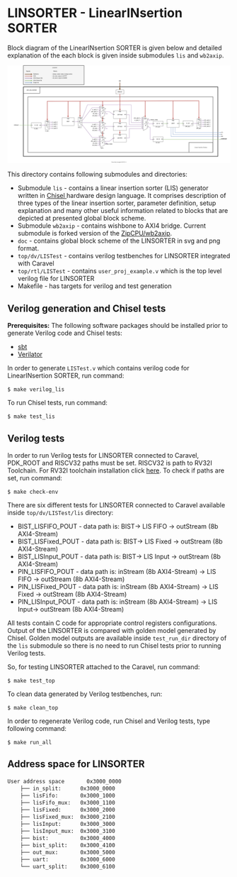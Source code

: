 

LINSORTER - LinearINsertion SORTER 
=======================================================

Block diagram of the LinearINsertion SORTER is given below and detailed explanation of the each block is given inside submodules `lis` and `wb2axip`.

![Global block scheme of the LINSORTER](./doc/images/LinearSorters.svg)

This directory contains following submodules and directories:

* Submodule `lis` -  contains a linear insertion sorter (LIS) generator written in [Chisel ](http://www.chisel-lang.org) hardware design language. It comprises description of three types of the linear insertion sorter, parameter definition, setup explanation and many other useful information related to blocks that are depicted at presented global block scheme.
* Submodule  `wb2axip` - contains wishbone to AXI4 bridge. Current submodule is forked version of the [ZipCPU/wb2axip](https://github.com/ZipCPU/wb2axip). 
* `doc` - contains global block scheme of the LINSORTER in svg and png format.
* `top/dv/LISTest` - contains verilog testbenches for LINSORTER integrated with Caravel
* `top/rtl/LISTest` - contains `user_proj_example.v` which is the top level verilog file for LINSORTER
* Makefile - has targets for verilog and test generation

## Verilog generation and Chisel tests

**Prerequisites:**
The following software packages should be installed prior to generate Verilog code and Chisel tests:
* [sbt](http://www.scala-sbt.org)
* [Verilator](http://www.veripool.org/wiki/verilator)

In order to generate  `LISTest.v` which contains verilog code for LinearINsertion SORTER, run command:

    $ make verilog_lis

To run Chisel tests, run command:

    $ make test_lis

## Verilog tests

In order to run Verilog tests for LINSORTER connected to Caravel, PDK_ROOT and RISCV32 paths must be set. RISCV32 is path to RV32I Toolchain. For RV32I toolchain installation click [here](https://github.com/cliffordwolf/picorv32#building-a-pure-rv32i-toolchain). To check if paths are set, run command:

    $ make check-env

There are six different tests for LINSORTER connected to Caravel available inside `top/dv/LISTest/lis` directory:
* BIST_LISFIFO_POUT -  data path is:  BIST-> LIS FIFO ->  outStream (8b AXI4-Stream)
* BIST_LISFixed_POUT - data path is: BIST-> LIS Fixed -> outStream (8b AXI4-Stream)
* BIST_LISInput_POUT -  data path is: BIST-> LIS Input ->  outStream (8b AXI4-Stream)
* PIN_LISFIFO_POUT -  data path is: inStream (8b AXI4-Stream) -> LIS FIFO -> outStream (8b AXI4-Stream)
* PIN_LISFixed_POUT - data path is: inStream (8b AXI4-Stream) -> LIS Fixed -> outStream (8b AXI4-Stream)
*  PIN_LISInput_POUT - data path is: inStream (8b AXI4-Stream) -> LIS Input-> outStream (8b AXI4-Stream)

All tests contain C code for appropriate control registers configurations. Output of the LINSORTER is compared with golden model generated by Chisel.  Golden model outputs are available inside `test_run_dir` directory of the `lis` submodule so there is no need to run Chisel tests prior to running Verilog tests. 

So, for testing LINSORTER attached to the Caravel, run command:

    $ make test_top

To clean data generated by Verilog testbenches, run:

    $ make clean_top
    
In order to regenerate Verilog code, run Chisel and Verilog tests, type following command:

    $ make run_all

## Address space for LINSORTER
```
User address space       0x3000_0000
    ├── in_split:      0x3000_0000
    ├── lisFifo:       0x3000_1000
    ├── lisFifo_mux:   0x3000_1100
    ├── lisFixed:      0x3000_2000
    ├── lisFixed_mux:  0x3000_2100
    ├── lisInput:      0x3000_3000
    ├── lisInput_mux:  0x3000_3100
    ├── bist:          0x3000_4000
    ├── bist_split:    0x3000_4100
    ├── out_mux:       0x3000_5000
    ├── uart:          0x3000_6000
    └── uart_split:    0x3000_6100
```
